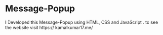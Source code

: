 # Message-Popup
I Developed this Message-Popup using HTML, CSS and JavaScript . to see the website visit https:// kamalkumar17.me/
